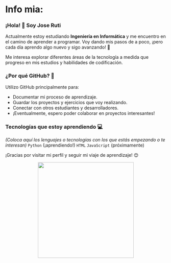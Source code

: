 # Info mia:


### ¡Hola! 👋 Soy Jose Ruti

Actualmente estoy estudiando **Ingeniería en Informática** y me encuentro en el camino de aprender a programar. Voy dando mis pasos de a poco, ¡pero cada día aprendo algo nuevo y sigo avanzando! 🚀

Me interesa explorar diferentes áreas de la tecnología a medida que progreso en mis estudios y habilidades de codificación.

### ¿Por qué GitHub? 🤔

Utilizo GitHub principalmente para:
* Documentar mi proceso de aprendizaje.
* Guardar los proyectos y ejercicios que voy realizando.
* Conectar con otros estudiantes y desarrolladores.
* ¡Eventualmente, espero poder colaborar en proyectos interesantes!


### Tecnologías que estoy aprendiendo 💻

_(Coloca aquí los lenguajes o tecnologías con los que estás empezando o te interesan)_
`Python` (¡aprendiendo!) `HTML` `JavaScript` (próximamente) 


¡Gracias por visitar mi perfil y seguir mi viaje de aprendizaje! 😊

<center>
<p align="center">
  <img src="https://media1.tenor.com/m/Q9BNVX6QGEsAAAAC/vscode-visual.gif" width="300">
</p>
<center/>
